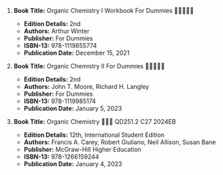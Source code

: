 1. **Book Title:** Organic Chemistry I Workbook For Dummies 🚨🚨🚨🚨🚨
   - **Edition Details:** 2nd
   - **Authors:** Arthur Winter
   - **Publisher:** For Dummies
   - **ISBN-13:** 978-1119855774
   - **Publication Date:** December 15, 2021
  
1. **Book Title:** Organic Chemistry II For Dummies 🚨🚨🚨🚨🚨
   - **Edition Details:** 2nd
   - **Authors:** John T. Moore, Richard H. Langley
   - **Publisher:** For Dummies
   - **ISBN-13:** 978-1119985174
   - **Publication Date:** January 5, 2023
  
1. **Book Title:** Organic Chemistry 📒🔐🚫 QD251.2 C27 2024EB
   - **Edition Details:** 12th, International Student Edition
   - **Authors:** Francis A. Carey, Robert Giuliano, Neil Allison, Susan Bane
   - **Publisher:** McGraw-Hill Higher Education
   - **ISBN-13:** 978-1266159244
   - **Publication Date:** January 4, 2023
